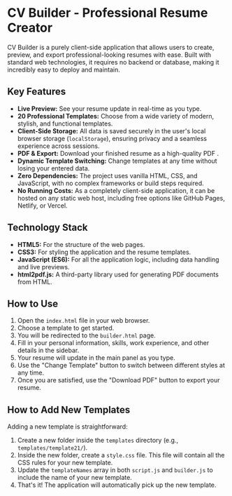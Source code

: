 # CV Builder - Professional Resume Creator

CV Builder is a purely client-side application that allows users to create, preview, and export professional-looking resumes with ease. Built with standard web technologies, it requires no backend or database, making it incredibly easy to deploy and maintain.

## Key Features

*   **Live Preview:** See your resume update in real-time as you type.
*   **20 Professional Templates:** Choose from a wide variety of modern, stylish, and functional templates.
*   **Client-Side Storage:** All data is saved securely in the user's local browser storage (`localStorage`), ensuring privacy and a seamless experience across sessions.
*   **PDF & Export:** Download your finished resume as a high-quality PDF .
*   **Dynamic Template Switching:** Change templates at any time without losing your entered data.
*   **Zero Dependencies:** The project uses vanilla HTML, CSS, and JavaScript, with no complex frameworks or build steps required.
*   **No Running Costs:** As a completely client-side application, it can be hosted on any static web host, including free options like GitHub Pages, Netlify, or Vercel.

## Technology Stack

*   **HTML5:** For the structure of the web pages.
*   **CSS3:** For styling the application and the resume templates.
*   **JavaScript (ES6):** For all the application logic, including data handling and live previews.
*   **html2pdf.js:** A third-party library used for generating PDF documents from HTML.

## How to Use

1.  Open the `index.html` file in your web browser.
2.  Choose a template to get started.
3.  You will be redirected to the `builder.html` page.
4.  Fill in your personal information, skills, work experience, and other details in the sidebar.
5.  Your resume will update in the main panel as you type.
6.  Use the "Change Template" button to switch between different styles at any time.
7.  Once you are satisfied, use the "Download PDF" button to export your resume.

## How to Add New Templates

Adding a new template is straightforward:

1.  Create a new folder inside the `templates` directory (e.g., `templates/template21/`).
2.  Inside the new folder, create a `style.css` file. This file will contain all the CSS rules for your new template.
3.  Update the `templateNames` array in both `script.js` and `builder.js` to include the name of your new template.
4.  That's it! The application will automatically pick up the new template.
